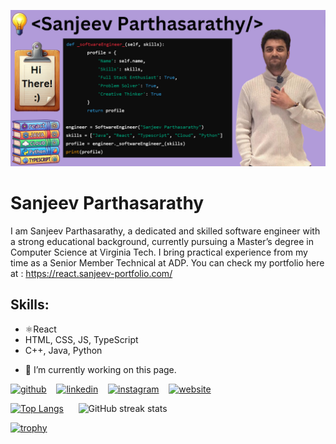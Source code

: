 ![Software Engineer](https://github.com/Sanjeev2601/Sanjeev2601/blob/main/Github_banner.png)

# Sanjeev Parthasarathy
I am Sanjeev Parthasarathy, a dedicated and skilled software engineer with a strong educational background, currently pursuing a Master’s degree in Computer Science at Virginia Tech. I bring practical experience from my time as a Senior Member Technical at ADP. You can check my portfolio here at : https://react.sanjeev-portfolio.com/

## Skills: 
* ⚛️React
* HTML, CSS, JS, TypeScript 
* C++, Java, Python
- 🔭 I’m currently working on this page. 


[<img src='https://cdn.jsdelivr.net/npm/simple-icons/icons/github.svg' alt='github' height='40'>](https://github.com/Sanjeev2601)&nbsp;&nbsp;&nbsp;
[<img src='https://cdn.jsdelivr.net/npm/simple-icons/icons/linkedin.svg' alt='linkedin' height='40'>](https://www.linkedin.com/in/sanjeevp26/)&nbsp;&nbsp;&nbsp;
[<img src='https://cdn.jsdelivr.net/npm/simple-icons/icons/instagram.svg' alt='instagram' height='40'>](https://www.instagram.com/lebro_gems/)&nbsp;&nbsp;&nbsp;
[<img src='https://cdn.jsdelivr.net/npm/simple-icons/icons/icloud.svg' alt='website' height='40'>](https://react.sanjeev-portfolio.com/)

[![Top Langs](https://github-readme-stats.vercel.app/api/top-langs/?username=Sanjeev2601)](https://github.com/anuraghazra/github-readme-stats) &nbsp; &nbsp;&nbsp;&nbsp;![GitHub streak stats](https://streak-stats.demolab.com/?user=Sanjeev2601)  

[![trophy](https://github-profile-trophy.vercel.app/?username=Sanjeev2601)](https://github.com/ryo-ma/github-profile-trophy)
